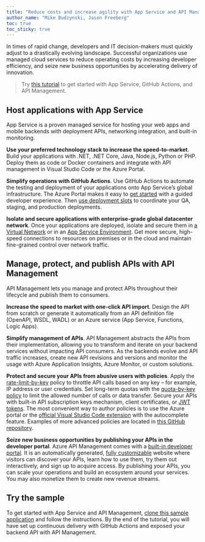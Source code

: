 ```yaml
---
title: "Reduce costs and increase agility with App Service and API Management"
author_name: "Mike Budzynski, Jason Freeberg"
toc: true
toc_sticky: true
---
```


In times of rapid change, developers and IT decision-makers must quickly adjust to a drastically evolving landscape. Successful organizations use managed cloud services to reduce operating costs by increasing developer efficiency, and seize new business opportunities by accelerating delivery of innovation.

> Try [this tutorial](https://aka.ms/app-service-apim-demo) to get started with App Service, GitHub Actions, and API Management.

## Host applications with App Service

App Service is a proven managed service for hosting your web apps and mobile backends with deployment APIs, networking integration, and built-in monitoring.

**Use your preferred technology stack to increase the speed-to-market**. Build your applications with .NET, .NET Core, Java, Node.js, Python or PHP. Deploy them as code or Docker containers and integrate with API management in Visual Studio Code or the Azure Portal.

**Simplify operations with GitHub Actions**. Use GitHub Actions to automate the testing and deployment of your applications onto App Service’s global infrastructure. The Azure Portal makes it easy to [get started](https://www.youtube.com/watch?v=b2oyxbSbLPA) with a guided developer experience. Then [use deployment slots](https://docs.microsoft.com/azure/app-service/deploy-best-practices#use-deployment-slots) to coordinate your QA, staging, and production deployments.

**Isolate and secure applications with enterprise-grade global datacenter network**. Once your applications are deployed, isolate and secure them in [a Virtual Network](https://azure.github.io/AppService/2020/02/27/General-Availability-of-VNet-Integration-with-Windows-Web-Apps.html) or in an [App Service Environment](https://docs.microsoft.com/azure/app-service/environment/intro). Get more secure, high-speed connections to resources on premises or in the cloud and maintain fine-grained control over network traffic.

## Manage, protect, and publish APIs with API Management

API Management lets you manage and protect APIs throughout their lifecycle and publish them to consumers.

**Increase the speed to market with one-click API import**. Design the API from scratch or generate it automatically from an API definition file (OpenAPI, WSDL, WADL) or an Azure service (App Service, Functions, Logic Apps).

**Simplify management of APIs**. API Management abstracts the APIs from their implementation, allowing you to transform and iterate on your backend services without impacting API consumers. As the backends evolve and API traffic increases, create new API revisions and versions and monitor the usage with Azure Application Insights, Azure Monitor, or custom solutions.

**Protect and secure your APIs from abusive users with policies**. Apply the [rate-limit-by-key](https://docs.microsoft.com/azure/api-management/api-management-access-restriction-policies#LimitCallRateByKey) policy to throttle API calls based on any key – for example, IP address or user credentials. Set long-term quotas with the [quota-by-key policy](https://docs.microsoft.com/azure/api-management/api-management-access-restriction-policies#SetUsageQuotaByKey) to limit the allowed number of calls or data transfer. Secure your APIs with built-in API subscription keys mechanism, client certificates, or [JWT tokens](https://docs.microsoft.com/azure/api-management/api-management-access-restriction-policies#ValidateJWT). The most convenient way to author policies is to use the Azure portal or the [official Visual Studio Code extension](https://marketplace.visualstudio.com/items?itemName=ms-azuretools.vscode-apimanagement) with the autocomplete feature. Examples of more advanced policies are located in [this GitHub repository](https://aka.ms/apimpolicyexamples).

**Seize new business opportunities by publishing your APIs in the developer portal**. Azure API Management comes with a [built-in developer portal](https://aka.ms/apimdocs/portal). It is an automatically generated, [fully customizable](https://aka.ms/apimdocs/customizeportal) website where visitors can discover your APIs, learn how to use them, try them out interactively, and sign up to acquire access. By publishing your APIs, you can scale your operations and build an ecosystem around your services. You may also monetize them to create new revenue streams.

## Try the sample

To get started with App Service and API Management, [clone this sample application](https://aka.ms/app-service-apim-demo) and follow the instructions. By the end of the tutorial, you will have set up continuous delivery with GitHub Actions and exposed your backend API with API Management.
